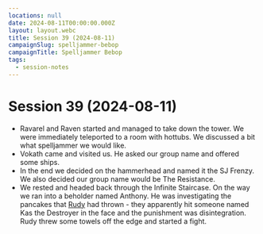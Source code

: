 ```yaml
---
locations: null
date: 2024-08-11T00:00:00.000Z
layout: layout.webc
title: Session 39 (2024-08-11)
campaignSlug: spelljammer-bebop
campaignTitle: Spelljammer Bebop
tags:
  - session-notes
---
```

# Session 39 (2024-08-11)

- Ravarel and Raven started and managed to take down the tower. We were immediately teleported to a room with hottubs. We discussed a bit what spelljammer we would like.
- Vokath came and visited us. He asked our group name and offered some ships.
- In the end we decided on the hammerhead and named it the SJ Frenzy. We also decided our group name would be The Resistance.
- We rested and headed back through the Infinite Staircase. On the way we ran into a beholder named Anthony. He was investigating the pancakes that [Rudy](refuge-unit-d3.md) had thrown - they apparently hit someone named Kas the Destroyer in the face and the punishment was disintegration. Rudy threw some towels off the edge and started a fight.
